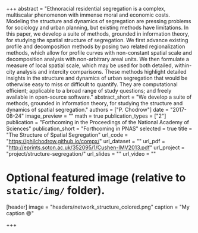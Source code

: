 +++
abstract = "Ethnoracial residential segregation is a complex, multiscalar phenomenon with immense moral and economic costs. Modeling the structure and dynamics of segregation are pressing problems for sociology and urban planning, but existing methods have limitations. In this paper, we develop a suite of methods, grounded in information theory, for studying the spatial structure of segregation. We first advance existing profile and decomposition methods by posing two related regionalization methods, which allow for profile curves with non-constant spatial scale and decomposition analysis with non-arbitrary areal units. We then formulate a measure of local spatial scale, which may be used for both detailed, within-city analysis and intercity comparisons. These methods highlight detailed insights in the structure and dynamics of urban segregation that would be otherwise easy to miss or difficult to quantify. They are computational efficient; applicable to a broad range of study questions; and freely available in open-source software."
abstract_short = "We develop a suite of methods, grounded in information theory, for studying the structure and dynamics of spatial segregation."
authors = ["P. Chodrow"]
date = "2017-08-24"
image_preview = ""
math = true
publication_types = ["2"]
publication = "Forthcoming in the Proceedings of the National Academy of Sciences"
publication_short = "Forthcoming in PNAS"
selected = true
title = "The Structure of Spatial Segregation"
url_code = "https://philchodrow.github.io/compx/"
url_dataset = ""
url_pdf = "http://eprints.soton.ac.uk/352095/1/Cushen-IMV2013.pdf"
url_project = "project/structure-segregation/"
url_slides = ""
url_video = ""

# Optional featured image (relative to `static/img/` folder).
[header]
image = "headers/network_structure_colored.png"
caption = "My caption :smile:"

+++
